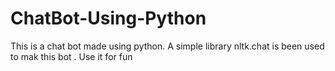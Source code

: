 # ChatBot-Using-Python
This is a chat bot made using python. A simple library nltk.chat is been used to mak this bot . Use it for fun 

